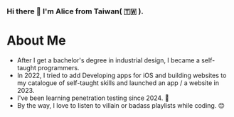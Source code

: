 ### Hi there 👋   I'm Alice from Taiwan( 🇹🇼 ).

# About Me

- After I get a bachelor's degree in industrial design, I became a self-taught programmers.
- In 2022, I tried to add Developing apps for iOS and building websites to my catalogue of self-taught skills and launched an app / a website in 2023.
- I've been learning penetration testing since 2024. 🌱
- By the way, I love to listen to villain or badass playlists while coding. 😊


<!--
**AliceUD/AliceUD** is a ✨ _special_ ✨ repository because its `README.md` (this file) appears on your GitHub profile.

Here are some ideas to get you started:

- 🔭 I’m currently working on ...
- 🌱 I’m currently learning ...
- 👯 I’m looking to collaborate on ...
- 🤔 I’m looking for help with ...
- 💬 Ask me about ...
- 📫 How to reach me: ...
- 😄 Pronouns: ...
- ⚡ Fun fact: ...
-->
